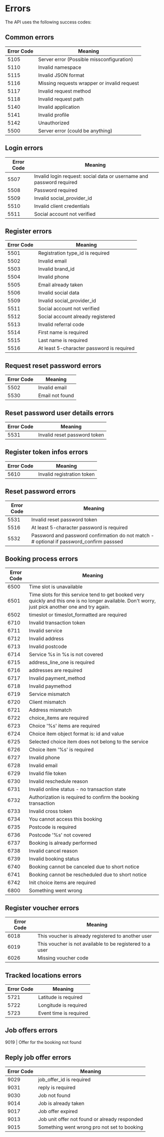 # Errors

The API uses the following success codes:

## Common errors
Error Code | Meaning
---------- | -------
5105 | Server error (Possible missconfiguration)
5110 | Invalid namespace
5115 | Invalid JSON format
5116 | Missing requests wrapper or invalid request
5117 | Invalid request method
5118 | Invalid request path
5140 | Invalid application
5141 | Invalid profile
5142 | Unauthorized
5500 | Server error (could be anything)

## Login errors
Error Code | Meaning
---------- | -------
5507 | Invalid login request: social data or username and password required
5508 | Password required
5509 | Invalid social_provider_id
5510 | Invalid client credentials
5511 | Social account not verified

## Register errors
Error Code | Meaning
---------- | -------
5501 | Registration type_id is required
5502 | Invalid email
5503 | Invalid brand_id
5504 | Invalid phone
5505 | Email already taken
5506 | Invalid social data
5509 | Invalid social_provider_id
5511 | Social account not verified
5512 | Social account already registered
5513 | Invalid referral code
5514 | First name is required
5515 | Last name is required
5516 | At least 5-character password is required

## Request reset password errors
Error Code | Meaning
---------- | -------
5502 | Invalid email
5530 | Email not found

## Reset password user details errors
Error Code | Meaning
---------- | -------
5531 | Invalid reset password token

## Register token infos errors
Error Code | Meaning
---------- | -------
5610 | Invalid registration token

## Reset password errors
Error Code | Meaning
---------- | -------
5531 | Invalid reset password token
5516 | At least 5-character password is required
5532 | Password and password confirmation do not match - # optional if password_confirm passsed

## Booking process errors
Error Code | Meaning
---------- | -------
6500 | Time slot is unavailable
6501 | Time slots for this service tend to get booked very quickly and this one is no longer available. Don\'t worry, just pick another one and try again.
6502 | timeslot or timeslot_formatted are required
6710 | Invalid transaction token
6711 | Invalid service
6712 | Invalid address
6713 | Invalid postcode
6714 | Service %s in %s is not covered
6715 | address_line_one is required
6716 | addresses are required
6717 | Invalid payment_method
6718 | Invalid paymethod
6719 | Service mismatch
6720 | Client mismatch
6721 | Address mismatch
6722 | choice_items are required
6723 | Choice \'%s\' items are required
6724 | Choice item object format is: id and value
6725 | Selected choice item does not belong to the service
6726 | Choice item \'%s\' is required
6727 | Invalid phone
6728 | Invalid email
6729 | Invalid file token
6730 | Invalid reschedule reason
6731 | Invalid online status - no transaction state
6732 | Authorization is required to confirm the booking transaction
6733 | Invalid cross token
6734 | You cannot access this booking
6735 | Postcode is required
6736 | Postcode \'%s\' not covered
6737 | Booking is already performed
6738 | Invalid cancel reason
6739 | Invalid booking status
6740 | Booking cannot be canceled due to short notice
6741 | Booking cannot be rescheduled due to short notice
6742 | Init choice items are required
6800 | Something went wrong


## Register voucher errors
Error Code | Meaning
---------- | -------
6018 | This voucher is already registered to another user
6019 | This voucher is not available to be registered to a user
6026 | Missing voucher code

## Tracked locations errors
Error Code | Meaning
---------- | -------
5721 | Latitude is required
5722 | Longitude is required
5723 | Event time is required


## Job offers errors
9019 | Offer for the booking not found

## Reply job offer errors
Error Code | Meaning
---------- | -------
9029 | job_offer_id is required
9031 | reply is required
9030 | Job not found
9014 | Job is already taken
9017 | Job offer expired
9013 | Job unit offer not found or already responded
9015 | Something went wrong pro not set to booking